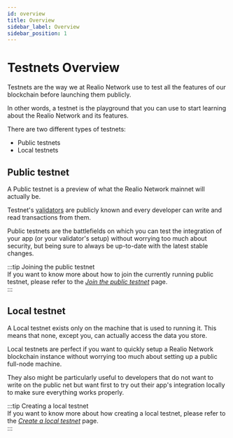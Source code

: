 ```yaml
---
id: overview
title: Overview
sidebar_label: Overview
sidebar_position: 1
---
```


# Testnets Overview
Testnets are the way we at Realio Network use to test all the features of our blockchain before launching them publicly.

In other words, a testnet is the playground that you can use to start learning about the Realio Network and its features.

There are two different types of testnets:

- Public testnets
- Local testnets

## Public testnet
A Public testnet is a preview of what the Realio Network mainnet will actually be.

Testnet's [validators](/validators/overview) are publicly known and every developer can write and read transactions from them.

Public testnets are the battlefields on which you can test the integration of your app (or your validator's setup) without worrying too much about security, but being sure to always be up-to-date with the latest stable changes.

:::tip Joining the public testnet  
If you want to know more about how to join the currently running public testnet, please refer to the [_Join the public testnet_](/testnet/join-public/setup) page.  
:::

## Local testnet
A Local testnet exists only on the machine that is used to running it. This means that none, except you, can actually access the data you store.

Local testnets are perfect if you want to quickly setup a Realio Network blockchain instance without worrying too much about setting up a public full-node machine.

They also might be particularly useful to developers that do not want to write on the public net but want first to try out their app's integration locally to make sure everything works properly.

:::tip Creating a local testnet  
If you want to know more about how creating a local testnet, please refer to the [_Create a local testnet_](/developers/single-node) page.  
::: 
